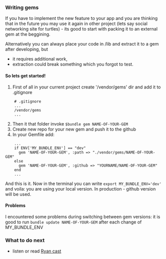 ### Writing gems

If you have to implement the new feature to your app and you are thinking that in the future you may use it again in other project (lets say social networking site for turtles) - its good to start with packing it to an external gem at the beggining. 

Alternatively you can always place your code in /lib and extract it to a gem after developing, but
- it requires additional work,
- extraction could break something which you forgot to test.

#### So lets get started!

1. First of all in your current project create '/vendor/gems' dir and add it to .gitignore
  ```
      # .gitignore
      ...
      /vendor/gems
      ...
  ```
2. Then it that folder invoke `$bundle gem NAME-OF-YOUR-GEM`
3. Create new repo for your new gem and push it to the github
4. In your Gemfile add:
  ```
      ...
      if ENV['MY_BUNDLE_ENV'] == "dev"
        gem 'NAME-OF-YOUR-GEM', :path => "./vendor/gems/NAME-OF-YOUR-GEM"
      else
        gem 'NAME-OF-YOUR-GEM', :github => "YOURNAME/NAME-OF-YOUR-GEM"
      end
      ...
  ```

And this is it. Now in the terminal you can write `export MY_BUNDLE_ENV='dev'` and voila: you are using your local version. In production - github version will be used.

#### Problems

I encountered some problems during switching between gem versions: it is good to run `bundle update NAME-OF-YOUR-GEM` after each change of MY_BUNDLE_ENV

### What to do next

- listen or read [Ryan cast](http://railscasts.com/episodes/245-new-gem-with-bundler?view=asciicast)
